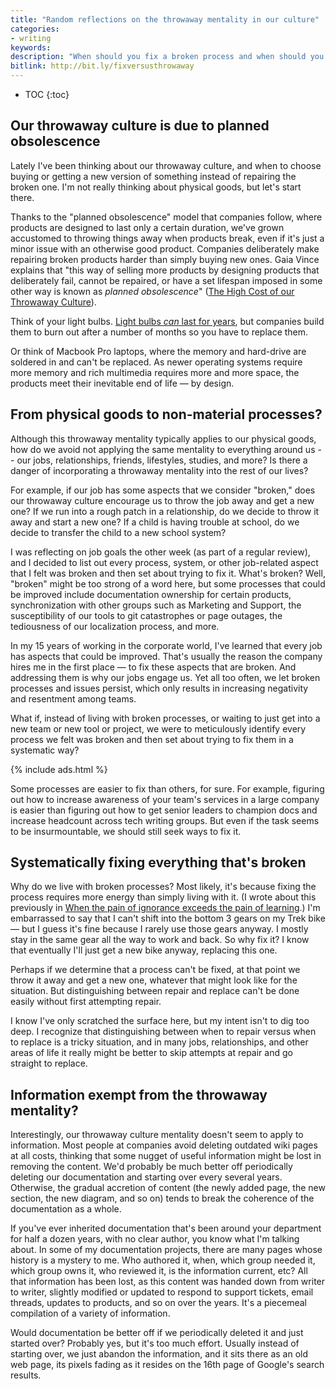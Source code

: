 ```yaml
---
title: "Random reflections on the throwaway mentality in our culture"
categories:
- writing
keywords:
description: "When should you fix a broken process and when should you simply throw it away? Sometimes we continue on within broken processes for years; it might make sense to systematically try to fix broken processes &mdash; to a point."
bitlink: http://bit.ly/fixversusthrowaway
---
```


* TOC
{:toc}

## Our throwaway culture is due to planned obsolescence

Lately I've been thinking about our throwaway culture, and when to choose buying or getting a new version of something instead of repairing the broken one. I'm not really thinking about physical goods, but let's start there.

Thanks to the "planned obsolescence" model that companies follow, where products are designed to last only a certain duration, we've grown accustomed to throwing things away when products break, even if it's just a minor issue with an otherwise good product. Companies deliberately make repairing broken products harder than simply buying new ones. Gaia Vince explains that "this way of selling more products by designing products that deliberately fail, cannot be repaired, or have a set lifespan imposed in some other way is known as *planned obsolescence*" ([The High Cost of our Throwaway Culture](http://www.bbc.com/future/story/20121129-the-cost-of-our-throwaway-culture)).

Think of your light bulbs. [Light bulbs *can* last for years](https://www.youtube.com/watch?v=ZKLip7Q_Y0s&feature=youtu.be), but companies build them to burn out after a number of months so you have to replace them.

Or think of Macbook Pro laptops, where the memory and hard-drive are soldered in and can't be replaced. As newer operating systems require more memory and rich multimedia requires more and more space, the products meet their inevitable end of life &mdash; by design.

## From physical goods to non-material processes?

Although this throwaway mentality typically applies to our physical goods, how do we avoid not applying the same mentality to everything around us -- our jobs, relationships, friends, lifestyles, studies, and more? Is there a danger of incorporating a throwaway mentality into the rest of our lives?

For example, if our job has some aspects that we consider "broken," does our throwaway culture encourage us to throw the job away and get a new one? If we run into a rough patch in a relationship, do we decide to throw it away and start a new one? If a child is having trouble at school, do we decide to transfer the child to a new school system?

I was reflecting on job goals the other week (as part of a regular review), and I decided to list out every process, system, or other job-related aspect that I felt was broken and then set about trying to fix it. What's broken? Well, "broken" might be too strong of a word here, but some processes that could be improved include documentation ownership for certain products, synchronization with other groups such as Marketing and Support, the susceptibility of our tools to git catastrophes or page outages, the tediousness of our localization process, and more.

In my 15 years of working in the corporate world, I've learned that every job has aspects that could be improved. That's usually the reason the company hires me in the first place &mdash; to fix these aspects that are broken. And addressing them is why our jobs engage us. Yet all too often, we let broken processes and issues persist, which only results in increasing negativity and resentment among teams.

What if, instead of living with broken processes, or waiting to just get into a new team or new tool or project, we were to meticulously identify every process we felt was broken and then set about trying to fix them in a systematic way?

{% include ads.html %}

Some processes are easier to fix than others, for sure. For example, figuring out how to increase awareness of your team's services in a large company is easier than figuring out how to get senior leaders to champion docs and increase headcount across tech writing groups. But even if the task seems to be insurmountable, we should still seek ways to fix it.

## Systematically fixing everything that's broken

Why do we live with broken processes? Most likely, it's because fixing the process requires more energy than simply living with it. (I wrote about this previously in [When the pain of ignorance exceeds the pain of learning](https://idratherbewriting.com/2017/07/23/pain-of-ignorance-versus-pain-of-learning/).) I'm embarrassed to say that I can't shift into the bottom 3 gears on my Trek bike &mdash; but I guess it's fine because I rarely use those gears anyway. I mostly stay in the same gear all the way to work and back. So why fix it? I know that eventually I'll just get a new bike anyway, replacing this one.

Perhaps if we determine that a process can't be fixed, at that point we throw it away and get a new one, whatever that might look like for the situation. But distinguishing between repair and replace can't be done easily without first attempting repair.

I know I've only scratched the surface here, but my intent isn't to dig too deep. I recognize that distinguishing between when to repair versus when to replace is a tricky situation, and in many jobs, relationships, and other areas of life it really might be better to skip attempts at repair and go straight to replace.

## Information exempt from the throwaway mentality?

Interestingly, our throwaway culture mentality doesn't seem to apply to information. Most people at companies avoid deleting outdated wiki pages at all costs, thinking that some nugget of useful information might be lost in removing the content. We'd probably be much better off periodically deleting our documentation and starting over every several years. Otherwise, the gradual accretion of content (the newly added page, the new section, the new diagram, and so on) tends to break the coherence of the documentation as a whole.

If you've ever inherited documentation that's been around your department for half a dozen years, with no clear author, you know what I'm talking about. In some of my documentation projects, there are many pages whose history is a mystery to me. Who authored it, when, which group needed it, which group owns it, who reviewed it, is the information current, etc? All that information has been lost, as this content was handed down from writer to writer, slightly modified or updated to respond to support tickets, email threads, updates to products, and so on over the years. It's a piecemeal compilation of a variety of information.

Would documentation be better off if we periodically deleted it and just started over? Probably yes, but it's too much effort. Usually instead of starting over, we just abandon the information, and it sits there as an old web page, its pixels fading as it resides on the 16th page of Google's search results.
